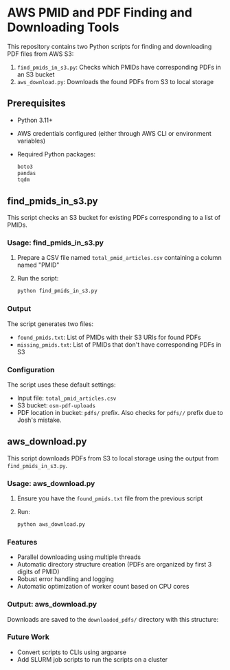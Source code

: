 # AWS PMID and PDF Finding and Downloading Tools

This repository contains two Python scripts for finding and downloading PDF files from AWS S3:

1. `find_pmids_in_s3.py`: Checks which PMIDs have corresponding PDFs in an S3 bucket
2. `aws_download.py`: Downloads the found PDFs from S3 to local storage

## Prerequisites

- Python 3.11+
- AWS credentials configured (either through AWS CLI or environment variables)
- Required Python packages:

  ```python
  boto3
  pandas
  tqdm
  ```

## find_pmids_in_s3.py

This script checks an S3 bucket for existing PDFs corresponding to a list of PMIDs.

### Usage: find_pmids_in_s3.py

1. Prepare a CSV file named `total_pmid_articles.csv` containing a column named "PMID"
2. Run the script:

   ```bash
   python find_pmids_in_s3.py
   ```

### Output

The script generates two files:

- `found_pmids.txt`: List of PMIDs with their S3 URIs for found PDFs
- `missing_pmids.txt`: List of PMIDs that don't have corresponding PDFs in S3

### Configuration

The script uses these default settings:

- Input file: `total_pmid_articles.csv`
- S3 bucket: `osm-pdf-uploads`
- PDF location in bucket: `pdfs/` prefix. Also checks for `pdfs//` prefix due to Josh's mistake.

## aws_download.py

This script downloads PDFs from S3 to local storage using the output from `find_pmids_in_s3.py`.

### Usage: aws_download.py

1. Ensure you have the `found_pmids.txt` file from the previous script
2. Run:

   ```bash
   python aws_download.py
   ```

### Features

- Parallel downloading using multiple threads
- Automatic directory structure creation (PDFs are organized by first 3 digits of PMID)
- Robust error handling and logging
- Automatic optimization of worker count based on CPU cores

### Output: aws_download.py

Downloads are saved to the `downloaded_pdfs/` directory with this structure:

### Future Work

- Convert scripts to CLIs using argparse
- Add SLURM job scripts to run the scripts on a cluster
